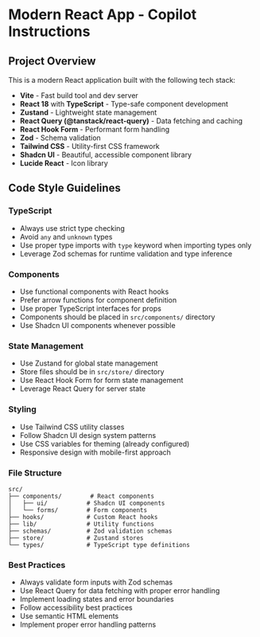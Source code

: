 <!-- Use this file to provide workspace-specific custom instructions to Copilot. For more details, visit https://code.visualstudio.com/docs/copilot/copilot-customization#_use-a-githubcopilotinstructionsmd-file -->

# Modern React App - Copilot Instructions

## Project Overview

This is a modern React application built with the following tech stack:

- **Vite** - Fast build tool and dev server
- **React 18** with **TypeScript** - Type-safe component development
- **Zustand** - Lightweight state management
- **React Query (@tanstack/react-query)** - Data fetching and caching
- **React Hook Form** - Performant form handling
- **Zod** - Schema validation
- **Tailwind CSS** - Utility-first CSS framework
- **Shadcn UI** - Beautiful, accessible component library
- **Lucide React** - Icon library

## Code Style Guidelines

### TypeScript

- Always use strict type checking
- Avoid `any` and `unknown` types
- Use proper type imports with `type` keyword when importing types only
- Leverage Zod schemas for runtime validation and type inference

### Components

- Use functional components with React hooks
- Prefer arrow functions for component definition
- Use proper TypeScript interfaces for props
- Components should be placed in `src/components/` directory
- Use Shadcn UI components whenever possible

### State Management

- Use Zustand for global state management
- Store files should be in `src/store/` directory
- Use React Hook Form for form state management
- Leverage React Query for server state

### Styling

- Use Tailwind CSS utility classes
- Follow Shadcn UI design system patterns
- Use CSS variables for theming (already configured)
- Responsive design with mobile-first approach

### File Structure

```
src/
├── components/        # React components
│   ├── ui/           # Shadcn UI components
│   └── forms/        # Form components
├── hooks/            # Custom React hooks
├── lib/              # Utility functions
├── schemas/          # Zod validation schemas
├── store/            # Zustand stores
└── types/            # TypeScript type definitions
```

### Best Practices

- Always validate form inputs with Zod schemas
- Use React Query for data fetching with proper error handling
- Implement loading states and error boundaries
- Follow accessibility best practices
- Use semantic HTML elements
- Implement proper error handling patterns
